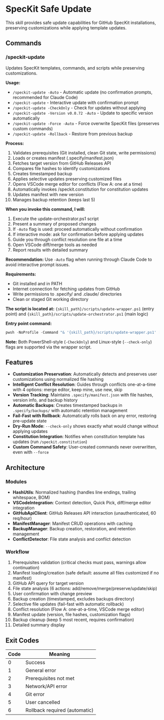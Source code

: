 # SpecKit Safe Update

This skill provides safe update capabilities for GitHub SpecKit installations, preserving customizations while applying template updates.

## Commands

### /speckit-update

Updates SpecKit templates, commands, and scripts while preserving customizations.

**Usage:**
- `/speckit-update -Auto` - Automatic update (no confirmation prompts, recommended for Claude Code)
- `/speckit-update` - Interactive update with confirmation prompt
- `/speckit-update -CheckOnly` - Check for updates without applying
- `/speckit-update -Version v0.0.72 -Auto` - Update to specific version automatically
- `/speckit-update -Force -Auto` - Force overwrite SpecKit files (preserves custom commands)
- `/speckit-update -Rollback` - Restore from previous backup

**Process:**
1. Validates prerequisites (Git installed, clean Git state, write permissions)
2. Loads or creates manifest (.specify/manifest.json)
3. Fetches target version from GitHub Releases API
4. Compares file hashes to identify customizations
5. Creates timestamped backup
6. Applies selective updates preserving customized files
7. Opens VSCode merge editor for conflicts (Flow A: one at a time)
8. Automatically invokes /speckit.constitution for constitution updates
9. Updates manifest with new version
10. Manages backup retention (keeps last 5)

**When you invoke this command, I will:**
1. Execute the update-orchestrator.ps1 script
2. Present a summary of proposed changes
3. If `-Auto` flag is used: proceed automatically without confirmation
4. If interactive mode: ask for confirmation before applying updates
5. Guide you through conflict resolution one file at a time
6. Open VSCode diff/merge tools as needed
7. Report results with detailed summary

**Recommendation:** Use `-Auto` flag when running through Claude Code to avoid interactive prompt issues.

**Requirements:**
- Git installed and in PATH
- Internet connection for fetching updates from GitHub
- Write permissions to .specify/ and .claude/ directories
- Clean or staged Git working directory

**The script is located at:** `{skill_path}/scripts/update-wrapper.ps1` (entry point) and `{skill_path}/scripts/update-orchestrator.ps1` (main logic)

**Entry point command:**
```powershell
pwsh -NoProfile -Command "& '{skill_path}/scripts/update-wrapper.ps1' [parameters]"
```

**Note:** Both PowerShell-style (`-CheckOnly`) and Linux-style (`--check-only`) flags are supported via the wrapper script.

## Features

- **Customization Preservation**: Automatically detects and preserves user customizations using normalized file hashing
- **Intelligent Conflict Resolution**: Guides through conflicts one-at-a-time with 4 options: merge editor, keep mine, use new, skip
- **Version Tracking**: Maintains `.specify/manifest.json` with file hashes, version info, and backup history
- **Automatic Backups**: Creates timestamped backups in `.specify/backups/` with automatic retention management
- **Fail-Fast with Rollback**: Automatically rolls back on any error, restoring pre-update state
- **Dry-Run Mode**: `--check-only` shows exactly what would change without applying updates
- **Constitution Integration**: Notifies when constitution template has updates (run `/speckit.constitution`)
- **Custom Command Safety**: User-created commands never overwritten, even with `--force`

## Architecture

### Modules
- **HashUtils**: Normalized hashing (handles line endings, trailing whitespace, BOM)
- **VSCodeIntegration**: Context detection, Quick Pick, diff/merge editor integration
- **GitHubApiClient**: GitHub Releases API interaction (unauthenticated, 60 req/hour)
- **ManifestManager**: Manifest CRUD operations with caching
- **BackupManager**: Backup creation, restoration, and retention management
- **ConflictDetector**: File state analysis and conflict detection

### Workflow
1. Prerequisites validation (critical checks must pass, warnings allow continuation)
2. Manifest loading/creation (safe default: assume all files customized if no manifest)
3. GitHub API query for target version
4. File state analysis (6 actions: add/remove/merge/preserve/update/skip)
5. User confirmation with change preview
6. Backup creation (timestamped, excludes backups directory)
7. Selective file updates (fail-fast with automatic rollback)
8. Conflict resolution (Flow A: one-at-a-time, VSCode merge editor)
9. Manifest update (version, file hashes, customization flags)
10. Backup cleanup (keep 5 most recent, requires confirmation)
11. Detailed summary display

## Exit Codes

| Code | Meaning |
|------|---------|
| 0 | Success |
| 1 | General error |
| 2 | Prerequisites not met |
| 3 | Network/API error |
| 4 | Git error |
| 5 | User cancelled |
| 6 | Rollback required (automatic) |

